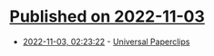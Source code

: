 # [Published on 2022-11-03](index.md)

* [2022-11-03, 02:23:22](https://news.ycombinator.com/item?id=33446121) - [Universal Paperclips](https://www.decisionproblem.com/paperclips/)
